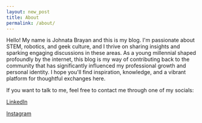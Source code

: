 ```yaml
---
layout: new_post
title: About
permalink: /about/
---
```


Hello! My name is Johnata Brayan and this is my blog. I'm passionate about STEM, robotics, and geek culture, and I thrive on sharing insights and sparking engaging discussions in these areas. As a young millennial shaped profoundly by the internet, this blog is my way of contributing back to the community that has significantly influenced my professional growth and personal identity. I hope you'll find inspiration, knowledge, and a vibrant platform for thoughtful exchanges here.

If you want to talk to me, feel free to contact me through one of my socials: 

[LinkedIn](https://www.linkedin.com/in/johnata-brayan/)

[Instagram](https://www.instagram.com/johnatabrayan/)